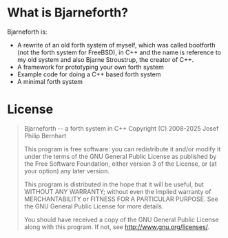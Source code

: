 # What is Bjarneforth?

Bjarneforth is:
- A rewrite of an old forth system of myself, which was called
  bootforth (not the forth system for FreeBSD), in C++ and the
  name is reference to my old system and also Bjarne Stroustrup,
  the creator of C++.
- A framework for prototyping your own forth system
- Example code for doing a C++ based forth system
- A minimal forth system


# License

> Bjarneforth -- a forth system in C++
> Copyright (C) 2008-2025 Josef Philip Bernhart
> 
> This program is free software: you can redistribute it and/or modify
> it under the terms of the GNU General Public License as published by
> the Free Software Foundation, either version 3 of the License, or
> (at your option) any later version.
> 
> This program is distributed in the hope that it will be useful,
> but WITHOUT ANY WARRANTY; without even the implied warranty of
> MERCHANTABILITY or FITNESS FOR A PARTICULAR PURPOSE.  See the
> GNU General Public License for more details.
> 
> You should have received a copy of the GNU General Public License
> along with this program.  If not, see <http://www.gnu.org/licenses/>.
